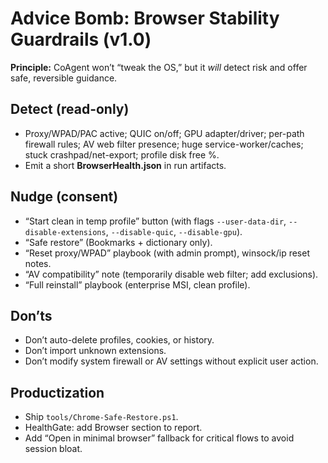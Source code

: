 # Advice Bomb: Browser Stability Guardrails (v1.0)

**Principle:** CoAgent won’t “tweak the OS,” but it *will* detect risk and offer safe, reversible guidance.

## Detect (read-only)
- Proxy/WPAD/PAC active; QUIC on/off; GPU adapter/driver; per-path firewall rules; AV web filter presence;
  huge service-worker/caches; stuck crashpad/net-export; profile disk free %.
- Emit a short **BrowserHealth.json** in run artifacts.

## Nudge (consent)
- “Start clean in temp profile” button (with flags `--user-data-dir`, `--disable-extensions`, `--disable-quic`, `--disable-gpu`).
- “Safe restore” (Bookmarks + dictionary only).
- “Reset proxy/WPAD” playbook (with admin prompt), winsock/ip reset notes.
- “AV compatibility” note (temporarily disable web filter; add exclusions).
- “Full reinstall” playbook (enterprise MSI, clean profile).

## Don’ts
- Don’t auto-delete profiles, cookies, or history.
- Don’t import unknown extensions.
- Don’t modify system firewall or AV settings without explicit user action.

## Productization
- Ship `tools/Chrome-Safe-Restore.ps1`.
- HealthGate: add Browser section to report.
- Add “Open in minimal browser” fallback for critical flows to avoid session bloat.
